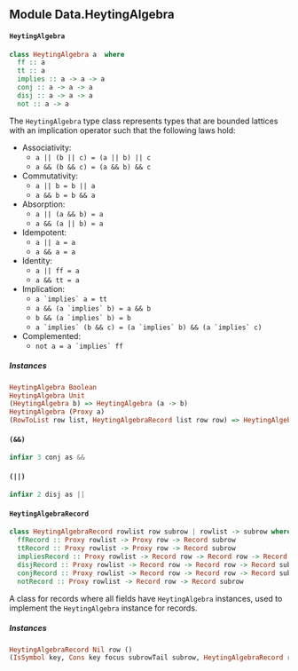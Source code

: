 ## Module Data.HeytingAlgebra

#### `HeytingAlgebra`

``` purescript
class HeytingAlgebra a  where
  ff :: a
  tt :: a
  implies :: a -> a -> a
  conj :: a -> a -> a
  disj :: a -> a -> a
  not :: a -> a
```

The `HeytingAlgebra` type class represents types that are bounded lattices with
an implication operator such that the following laws hold:

- Associativity:
  - `a || (b || c) = (a || b) || c`
  - `a && (b && c) = (a && b) && c`
- Commutativity:
  - `a || b = b || a`
  - `a && b = b && a`
- Absorption:
  - `a || (a && b) = a`
  - `a && (a || b) = a`
- Idempotent:
  - `a || a = a`
  - `a && a = a`
- Identity:
  - `a || ff = a`
  - `a && tt = a`
- Implication:
  - ``a `implies` a = tt``
  - ``a && (a `implies` b) = a && b``
  - ``b && (a `implies` b) = b``
  - ``a `implies` (b && c) = (a `implies` b) && (a `implies` c)``
- Complemented:
  - ``not a = a `implies` ff``

##### Instances
``` purescript
HeytingAlgebra Boolean
HeytingAlgebra Unit
(HeytingAlgebra b) => HeytingAlgebra (a -> b)
HeytingAlgebra (Proxy a)
(RowToList row list, HeytingAlgebraRecord list row row) => HeytingAlgebra (Record row)
```

#### `(&&)`

``` purescript
infixr 3 conj as &&
```

#### `(||)`

``` purescript
infixr 2 disj as ||
```

#### `HeytingAlgebraRecord`

``` purescript
class HeytingAlgebraRecord rowlist row subrow | rowlist -> subrow where
  ffRecord :: Proxy rowlist -> Proxy row -> Record subrow
  ttRecord :: Proxy rowlist -> Proxy row -> Record subrow
  impliesRecord :: Proxy rowlist -> Record row -> Record row -> Record subrow
  disjRecord :: Proxy rowlist -> Record row -> Record row -> Record subrow
  conjRecord :: Proxy rowlist -> Record row -> Record row -> Record subrow
  notRecord :: Proxy rowlist -> Record row -> Record subrow
```

A class for records where all fields have `HeytingAlgebra` instances, used
to implement the `HeytingAlgebra` instance for records.

##### Instances
``` purescript
HeytingAlgebraRecord Nil row ()
(IsSymbol key, Cons key focus subrowTail subrow, HeytingAlgebraRecord rowlistTail row subrowTail, HeytingAlgebra focus) => HeytingAlgebraRecord (Cons key focus rowlistTail) row subrow
```


